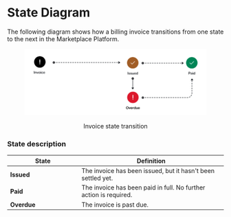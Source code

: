 # State Diagram

The following diagram shows how a billing invoice transitions from one state to the next in the Marketplace Platform.

<div align="center"><figure><img src="../../../../.gitbook/assets/state_diagram_invoice.png" alt="" width="563"><figcaption><p>Invoice state transition</p></figcaption></figure></div>

### State description

<table data-full-width="false"><thead><tr><th width="152">State</th><th>Definition</th></tr></thead><tbody><tr><td><strong>Issued</strong></td><td>The invoice has been issued, but it hasn't been settled yet.</td></tr><tr><td><strong>Paid</strong></td><td>The invoice has been paid in full. No further action is required.</td></tr><tr><td><strong>Overdue</strong></td><td>The invoice is past due.</td></tr></tbody></table>
